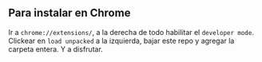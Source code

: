 ## Para instalar en Chrome

Ir a `chrome://extensions/`, a la derecha de todo habilitar el `developer mode`.
Clickear en `load unpacked` a la izquierda, bajar este repo y agregar la carpeta entera.
Y a disfrutar.